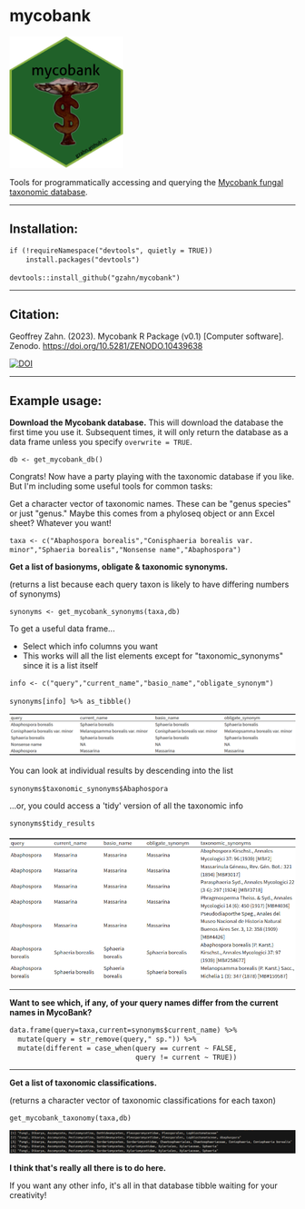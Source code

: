 # mycobank

<img src="https://github.com/gzahn/mycobank/blob/main/media/mycobank_hex_sticker2.png" alt="drawing" width="200"/>


Tools for programmatically accessing and querying the [Mycobank fungal taxonomic database](https://www.mycobank.org).

___

## Installation:

```
if (!requireNamespace("devtools", quietly = TRUE))
    install.packages("devtools")
    
devtools::install_github("gzahn/mycobank")
```

___

## Citation:

Geoffrey Zahn. (2023). Mycobank R Package (v0.1) [Computer software]. Zenodo. https://doi.org/10.5281/ZENODO.10439638

[![DOI](https://zenodo.org/badge/736449862.svg)](https://zenodo.org/doi/10.5281/zenodo.10439638)



___


## Example usage:

**Download the Mycobank database.** This will download the database the first time you use it. Subsequent times, it will only return the database as a data frame unless you specify `overwrite = TRUE`.

```
db <- get_mycobank_db()
```

Congrats! Now have a party playing with the taxonomic database if you like. But I'm including some useful tools for common tasks:

Get a character vector of taxonomic names. These can be "genus species" or just "genus." Maybe this comes from a phyloseq object or ann Excel sheet? Whatever you want!

```
taxa <- c("Abaphospora borealis","Conisphaeria borealis var. minor","Sphaeria borealis","Nonsense name","Abaphospora")
```

**Get a list of basionyms, obligate & taxonomic synonyms.**

(returns a list because each query taxon is likely to have differing numbers of synonyms)

```
synonyms <- get_mycobank_synonyms(taxa,db)
```

To get a useful data frame...
 - Select which info columns you want
 - This works will all the list elements except for "taxonomic_synonyms" since it is a list itself

```
info <- c("query","current_name","basio_name","obligate_synonym")

synonyms[info] %>% as_tibble()
```
<img src="https://github.com/gzahn/mycobank/blob/main/media/screenshot1.png" alt="tibble1"/>


You can look at individual results by descending into the list

`synonyms$taxonomic_synonyms$Abaphospora`

...or, you could access a 'tidy' version of all the taxonomic info
```
synonyms$tidy_results
```
<img src="https://github.com/gzahn/mycobank/blob/main/media/screenshot2.png" alt="tibble2_tidy"/>

___

**Want to see which, if any, of your query names differ from the current names in MycoBank?**

```
data.frame(query=taxa,current=synonyms$current_name) %>% 
  mutate(query = str_remove(query," sp.")) %>% 
  mutate(different = case_when(query == current ~ FALSE,
                               query != current ~ TRUE))
```

___


**Get a list of taxonomic classifications.**

(returns a character vector of taxonomic classifications for each taxon)

```
get_mycobank_taxonomy(taxa,db)
```

<img src="https://github.com/gzahn/mycobank/blob/main/media/screenshot3.png" alt="tibble3"/>


**I think that's really all there is to do here.**

If you want any other info, it's all in that database tibble waiting for your creativity!

<br>

<br>

